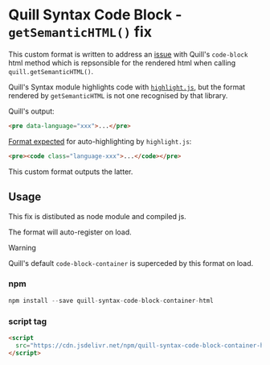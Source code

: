 # Quill Syntax Code Block - `getSemanticHTML()` fix

This custom format is written to address an [issue](https://github.com/slab/quill/issues/4289) with Quill's `code-block` html method which is repsonsible for the rendered html when calling `quill.getSemanticHTML()`.

Quill's Syntax module highlights code with [`highlight.js`](https://highlightjs.org/), but the format rendered by `getSemanticHTML` is not one recognised by that library.

Quill's output:

```html
<pre data-language="xxx">...</pre>
```

[Format expected](https://highlightjs.org/#usage:~:text=%3Cpre%3E%3Ccode%20class%3D%22language%2Dhtml%22%3E...%3C/code%3E%3C/pre%3E) for auto-highlighting by `highlight.js`:

```html
<pre><code class="language-xxx">...</code></pre>
```

This custom format outputs the latter.

## Usage

This fix is distibuted as node module and compiled js. 

The format will auto-register on load.

>[!WARNING]
>
>Quill's default `code-block-container` is superceded by this format on load. 

### npm

```typescript
npm install --save quill-syntax-code-block-container-html
```

### script tag

```html
<script 
  src="https://cdn.jsdelivr.net/npm/quill-syntax-code-block-container-html@1.0/dist/js/quill-syntax-code-block-container.js">
</script>
```